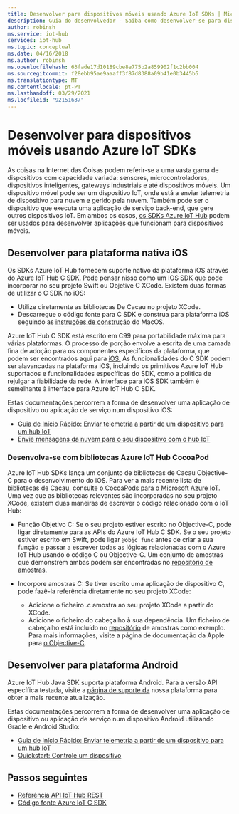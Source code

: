 ```yaml
---
title: Desenvolver para dispositivos móveis usando Azure IoT SDKs | Microsoft Docs
description: Guia do desenvolvedor - Saiba como desenvolver-se para dispositivos móveis usando Azure IoT Hub SDKs.
author: robinsh
ms.service: iot-hub
services: iot-hub
ms.topic: conceptual
ms.date: 04/16/2018
ms.author: robinsh
ms.openlocfilehash: 63fade17d10189cbe8e775b2a859902f1c2bb004
ms.sourcegitcommit: f28ebb95ae9aaaff3f87d8388a09b41e0b3445b5
ms.translationtype: MT
ms.contentlocale: pt-PT
ms.lasthandoff: 03/29/2021
ms.locfileid: "92151637"
---
```

# <a name="develop-for-mobile-devices-using-azure-iot-sdks"></a>Desenvolver para dispositivos móveis usando Azure IoT SDKs

As coisas na Internet das Coisas podem referir-se a uma vasta gama de dispositivos com capacidade variada: sensores, microcontroladores, dispositivos inteligentes, gateways industriais e até dispositivos móveis.  Um dispositivo móvel pode ser um dispositivo IoT, onde está a enviar telemetria de dispositivo para nuvem e gerido pela nuvem.  Também pode ser o dispositivo que executa uma aplicação de serviço back-end, que gere outros dispositivos IoT.  Em ambos os casos, [os SDKs Azure IoT Hub](./iot-hub-devguide-sdks.md) podem ser usados para desenvolver aplicações que funcionam para dispositivos móveis.  

## <a name="develop-for-native-ios-platform"></a>Desenvolver para plataforma nativa iOS

Os SDKs Azure IoT Hub fornecem suporte nativo da plataforma iOS através do Azure IoT Hub C SDK.  Pode pensar nisso como um IOS SDK que pode incorporar no seu projeto Swift ou Objetive C XCode.  Existem duas formas de utilizar o C SDK no iOS:

* Utilize diretamente as bibliotecas De Cacau no projeto XCode.  
* Descarregue o código fonte para C SDK e construa para plataforma iOS seguindo as [instruções de construção](https://github.com/Azure/azure-iot-sdk-c/blob/master/doc/devbox_setup.md) do MacOS.  

Azure IoT Hub C SDK está escrito em C99 para portabilidade máxima para várias plataformas.  O processo de porção envolve a escrita de uma camada fina de adoção para os componentes específicos da plataforma, que podem ser encontrados aqui para [iOS.](https://github.com/Azure/azure-c-shared-utility/tree/master/pal/ios-osx)  As funcionalidades do C SDK podem ser alavancadas na plataforma iOS, incluindo os primitivos Azure IoT Hub suportados e funcionalidades específicas do SDK, como a política de rejulgar a fiabilidade da rede.  A interface para iOS SDK também é semelhante à interface para Azure IoT Hub C SDK.  

Estas documentações percorrem a forma de desenvolver uma aplicação de dispositivo ou aplicação de serviço num dispositivo iOS:

* [Guia de Início Rápido: Enviar telemetria a partir de um dispositivo para um hub IoT](quickstart-send-telemetry-ios.md)  
* [Envie mensagens da nuvem para o seu dispositivo com o hub IoT](iot-hub-ios-swift-c2d.md) 

### <a name="develop-with-azure-iot-hub-cocoapod-libraries"></a>Desenvolva-se com bibliotecas Azure IoT Hub CocoaPod

Azure IoT Hub SDKs lança um conjunto de bibliotecas de Cacau Objective-C para o desenvolvimento do iOS.  Para ver a mais recente lista de bibliotecas de Cacau, consulte [o CocoaPods para o Microsoft Azure IoT](https://github.com/Azure/azure-iot-sdk-c/blob/master/iothub_client/samples/ios/CocoaPods.md).  Uma vez que as bibliotecas relevantes são incorporadas no seu projeto XCode, existem duas maneiras de escrever o código relacionado com o IoT Hub:

* Função Objetivo C: Se o seu projeto estiver escrito no Objective-C, pode ligar diretamente para as APIs do Azure IoT Hub C SDK.  Se o seu projeto estiver escrito em Swift, pode ligar `@objc func` antes de criar a sua função e passar a escrever todas as lógicas relacionadas com o Azure IoT Hub usando o código C ou Objective-C.  Um conjunto de amostras que demonstrem ambas podem ser encontradas no [repositório de amostras.](https://github.com/Azure-Samples/azure-iot-samples-ios)  

* Incorpore amostras C: Se tiver escrito uma aplicação de dispositivo C, pode fazê-la referência diretamente no seu projeto XCode:
    * Adicione o ficheiro .c amostra ao seu projeto XCode a partir do XCode.  
    * Adicione o ficheiro do cabeçalho à sua dependência.  Um ficheiro de cabeçalho está incluído no [repositório](https://github.com/Azure-Samples/azure-iot-samples-ios) de amostras como exemplo. Para mais informações, visite a página de documentação da Apple para [o Objective-C](https://developer.apple.com/documentation/objectivec).

## <a name="develop-for-android-platform"></a>Desenvolver para plataforma Android
Azure IoT Hub Java SDK suporta plataforma Android.  Para a versão API específica testada, visite a [página de suporte da](iot-hub-device-sdk-platform-support.md) nossa plataforma para obter a mais recente atualização.

Estas documentações percorrem a forma de desenvolver uma aplicação de dispositivo ou aplicação de serviço num dispositivo Android utilizando Gradle e Android Studio:

* [Guia de Início Rápido: Enviar telemetria a partir de um dispositivo para um hub IoT](quickstart-send-telemetry-android.md)  
* [Quickstart: Controle um dispositivo](quickstart-control-device-android.md) 

## <a name="next-steps"></a>Passos seguintes

* [Referência API IoT Hub REST](/rest/api/iothub/)
* [Código fonte Azure IoT C SDK](https://github.com/Azure/azure-iot-sdk-c)